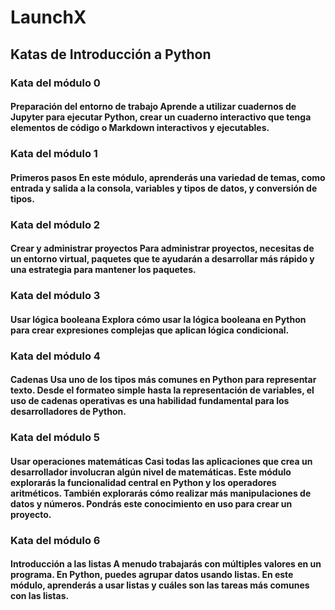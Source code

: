 # LaunchX

## Katas de Introducción a Python

### Kata del módulo 0
#### Preparación del entorno de trabajo	Aprende a utilizar cuadernos de Jupyter para ejecutar Python, crear un cuaderno interactivo que tenga elementos de código o Markdown interactivos y ejecutables.

### Kata del módulo 1
#### Primeros pasos	En este módulo, aprenderás una variedad de temas, como entrada y salida a la consola, variables y tipos de datos, y conversión de tipos.

### Kata del módulo 2
#### Crear y administrar proyectos	Para administrar proyectos, necesitas de un entorno virtual, paquetes que te ayudarán a desarrollar más rápido y una estrategia para mantener los paquetes.

### Kata del módulo 3
#### Usar lógica booleana	Explora cómo usar la lógica booleana en Python para crear expresiones complejas que aplican lógica condicional.

### Kata del módulo 4
#### Cadenas	Usa uno de los tipos más comunes en Python para representar texto. Desde el formateo simple hasta la representación de variables, el uso de cadenas operativas es una habilidad fundamental para los desarrolladores de Python.

### Kata del módulo 5
#### Usar operaciones matemáticas	Casi todas las aplicaciones que crea un desarrollador involucran algún nivel de matemáticas. Este módulo explorarás la funcionalidad central en Python y los operadores aritméticos. También explorarás cómo realizar más manipulaciones de datos y números. Pondrás este conocimiento en uso para crear un proyecto.

### Kata del módulo 6
#### Introducción a las listas	A menudo trabajarás con múltiples valores en un programa. En Python, puedes agrupar datos usando listas. En este módulo, aprenderás a usar listas y cuáles son las tareas más comunes con las listas.

